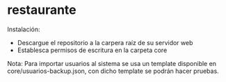 # restaurante

Instalación:
- Descargue el repositorio a la carpera raíz de su servidor web
- Establesca permisos de escritura en la carpeta core

Nota: Para importar usuarios al sistema se usa un template disponible en core/usuarios-backup.json, con dicho template se podrán hacer pruebas.
